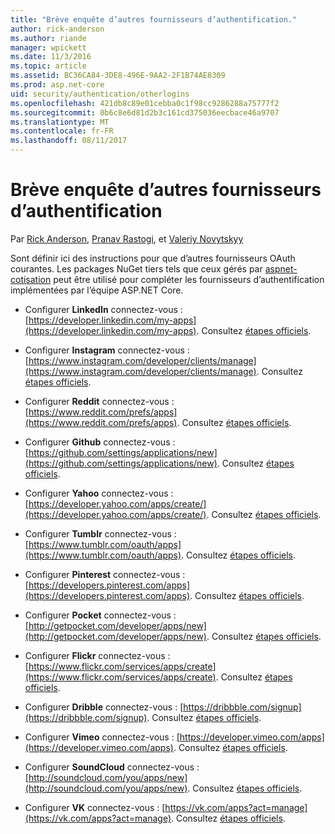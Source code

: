 ```yaml
---
title: "Brève enquête d’autres fournisseurs d’authentification."
author: rick-anderson
ms.author: riande
manager: wpickett
ms.date: 11/3/2016
ms.topic: article
ms.assetid: BC36CA84-3DE8-496E-9AA2-2F1B74AE8309
ms.prod: asp.net-core
uid: security/authentication/otherlogins
ms.openlocfilehash: 421db8c89e01cebba0c1f98cc9286288a75777f2
ms.sourcegitcommit: 0b6c8e6d81d2b3c161cd375036eecbace46a9707
ms.translationtype: MT
ms.contentlocale: fr-FR
ms.lasthandoff: 08/11/2017
---
```

# <a name="short-survey-of-other-authentication-providers"></a>Brève enquête d’autres fournisseurs d’authentification

<a name=security-authentication-other-logins></a>

Par [Rick Anderson](https://twitter.com/RickAndMSFT), [Pranav Rastogi](https://github.com/rustd), et [Valeriy Novytskyy](https://github.com/01binary)

Sont définir ici des instructions pour que d’autres fournisseurs OAuth courantes. Les packages NuGet tiers tels que ceux gérés par [aspnet-cotisation](https://www.nuget.org/packages?q=owners%3Aaspnet-contrib+title%3AOAuth) peut être utilisé pour compléter les fournisseurs d’authentification implémentées par l’équipe ASP.NET Core.

* Configurer **LinkedIn** connectez-vous : [https://developer.linkedin.com/my-apps](https://developer.linkedin.com/my-apps). Consultez [étapes officiels](https://developer.linkedin.com/docs/oauth2).

* Configurer **Instagram** connectez-vous : [https://www.instagram.com/developer/clients/manage](https://www.instagram.com/developer/clients/manage). Consultez [étapes officiels](https://www.instagram.com/developer/authentication/).

* Configurer **Reddit** connectez-vous : [https://www.reddit.com/prefs/apps](https://www.reddit.com/prefs/apps). Consultez [étapes officiels](https://github.com/reddit/reddit/wiki/OAuth2-Quick-Start-Example).

* Configurer **Github** connectez-vous : [https://github.com/settings/applications/new](https://github.com/settings/applications/new). Consultez [étapes officiels](https://developer.github.com/v3/oauth/).

* Configurer **Yahoo** connectez-vous : [https://developer.yahoo.com/apps/create/](https://developer.yahoo.com/apps/create/). Consultez [étapes officiels](https://developer.yahoo.com/bbauth/user.html).

* Configurer **Tumblr** connectez-vous : [https://www.tumblr.com/oauth/apps](https://www.tumblr.com/oauth/apps). Consultez [étapes officiels](https://www.tumblr.com/docs/en/api/v2#auth).

* Configurer **Pinterest** connectez-vous : [https://developers.pinterest.com/apps](https://developers.pinterest.com/apps). Consultez [étapes officiels](https://developers.pinterest.com/docs/api/overview/?).

* Configurer **Pocket** connectez-vous : [http://getpocket.com/developer/apps/new](http://getpocket.com/developer/apps/new). Consultez [étapes officiels](https://getpocket.com/developer/docs/authentication).

* Configurer **Flickr** connectez-vous : [https://www.flickr.com/services/apps/create](https://www.flickr.com/services/apps/create). Consultez [étapes officiels](https://www.flickr.com/services/api/auth.oauth.html).

* Configurer **Dribble** connectez-vous : [https://dribbble.com/signup](https://dribbble.com/signup). Consultez [étapes officiels](http://developer.dribbble.com/v1/oauth/).

* Configurer **Vimeo** connectez-vous : [https://developer.vimeo.com/apps](https://developer.vimeo.com/apps). Consultez [étapes officiels](https://developer.vimeo.com/api/authentication).

* Configurer **SoundCloud** connectez-vous : [http://soundcloud.com/you/apps/new](http://soundcloud.com/you/apps/new). Consultez [étapes officiels](https://developers.soundcloud.com/blog/we-love-oauth-2).

* Configurer **VK** connectez-vous : [https://vk.com/apps?act=manage](https://vk.com/apps?act=manage). Consultez [étapes officiels](https://vk.com/pages?oid=-17680044&p=Authorizing_Sites).
